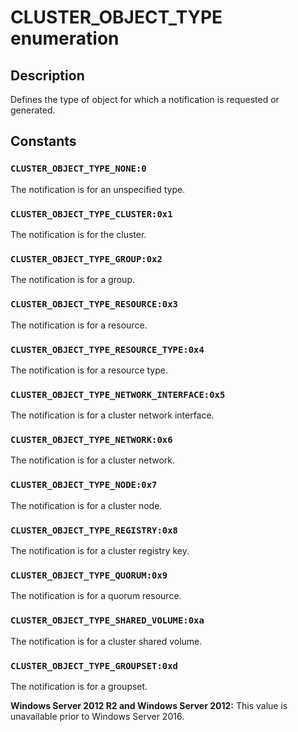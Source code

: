 # CLUSTER_OBJECT_TYPE enumeration

## Description

Defines the type of object for which a notification is requested or generated.

## Constants

### `CLUSTER_OBJECT_TYPE_NONE:0`

The notification is for an unspecified type.

### `CLUSTER_OBJECT_TYPE_CLUSTER:0x1`

The notification is for the cluster.

### `CLUSTER_OBJECT_TYPE_GROUP:0x2`

The notification is for a group.

### `CLUSTER_OBJECT_TYPE_RESOURCE:0x3`

The notification is for a resource.

### `CLUSTER_OBJECT_TYPE_RESOURCE_TYPE:0x4`

The notification is for a resource type.

### `CLUSTER_OBJECT_TYPE_NETWORK_INTERFACE:0x5`

The notification is for a cluster network interface.

### `CLUSTER_OBJECT_TYPE_NETWORK:0x6`

The notification is for a cluster network.

### `CLUSTER_OBJECT_TYPE_NODE:0x7`

The notification is for a cluster node.

### `CLUSTER_OBJECT_TYPE_REGISTRY:0x8`

The notification is for a cluster registry key.

### `CLUSTER_OBJECT_TYPE_QUORUM:0x9`

The notification is for a quorum resource.

### `CLUSTER_OBJECT_TYPE_SHARED_VOLUME:0xa`

The notification is for a cluster shared volume.

### `CLUSTER_OBJECT_TYPE_GROUPSET:0xd`

The notification is for a groupset.

**Windows Server 2012 R2 and Windows Server 2012:** This value is unavailable prior to Windows Server 2016.